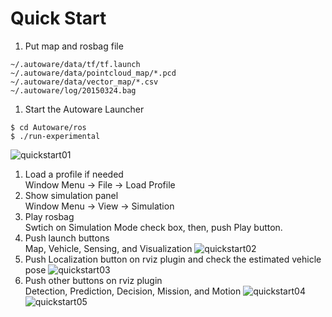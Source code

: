 # Quick Start
1. Put map and rosbag file
```
~/.autoware/data/tf/tf.launch
~/.autoware/data/pointcloud_map/*.pcd
~/.autoware/data/vector_map/*.csv
~/.autoware/log/20150324.bag
```
1. Start the Autoware Launcher<br>
```
$ cd Autoware/ros
$ ./run-experimental
```
![quickstart01](./images/quickstart01.png)
1. Load a profile if needed<br>
Window Menu -> File -> Load Profile
1. Show simulation panel<br>
Window Menu -> View -> Simulation
1. Play rosbag<br>
Swtich on Simulation Mode check box, then, push Play button.
1. Push launch buttons<br>
Map, Vehicle, Sensing, and Visualization
![quickstart02](./images/quickstart02.png)
1. Push Localization button on rviz plugin and check the estimated vehicle pose
![quickstart03](./images/quickstart03.png)
1. Push other buttons on rviz plugin<br>
Detection, Prediction, Decision, Mission, and Motion
![quickstart04](./images/quickstart04.png)
![quickstart05](./images/quickstart05.png)

